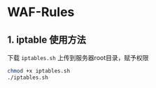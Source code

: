 # WAF-Rules

## 1. iptable 使用方法

下载 `iptables.sh` 上传到服务器root目录，赋予权限  
```bash
chmod +x iptables.sh
./iptables.sh
```
